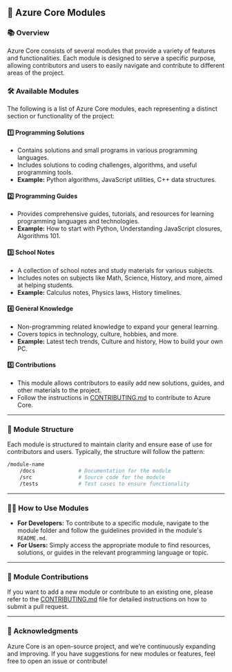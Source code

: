 ## 🚀 Azure Core Modules

### 📚 Overview
Azure Core consists of several modules that provide a variety of features and functionalities. Each module is designed to serve a specific purpose, allowing contributors and users to easily navigate and contribute to different areas of the project.

### 🛠️ Available Modules
The following is a list of Azure Core modules, each representing a distinct section or functionality of the project:

#### 1️⃣ **Programming Solutions**
- Contains solutions and small programs in various programming languages.
- Includes solutions to coding challenges, algorithms, and useful programming tools.
- **Example:** Python algorithms, JavaScript utilities, C++ data structures.

#### 2️⃣ **Programming Guides**
- Provides comprehensive guides, tutorials, and resources for learning programming languages and technologies.
- **Example:** How to start with Python, Understanding JavaScript closures, Algorithms 101.

#### 3️⃣ **School Notes**
- A collection of school notes and study materials for various subjects.
- Includes notes on subjects like Math, Science, History, and more, aimed at helping students.
- **Example:** Calculus notes, Physics laws, History timelines.

#### 4️⃣ **General Knowledge**
- Non-programming related knowledge to expand your general learning.
- Covers topics in technology, culture, hobbies, and more.
- **Example:** Latest tech trends, Culture and history, How to build your own PC.

#### 5️⃣ **Contributions**
- This module allows contributors to easily add new solutions, guides, and other materials to the project.
- Follow the instructions in [CONTRIBUTING.md](CONTRIBUTING.md) to contribute to Azure Core.

---

### 📂 Module Structure
Each module is structured to maintain clarity and ensure ease of use for contributors and users. Typically, the structure will follow the pattern:

```bash
/module-name
    /docs              # Documentation for the module
    /src               # Source code for the module
    /tests             # Test cases to ensure functionality
```

---

### 🧑‍💻 How to Use Modules
- **For Developers:** To contribute to a specific module, navigate to the module folder and follow the guidelines provided in the module's `README.md`.
- **For Users:** Simply access the appropriate module to find resources, solutions, or guides in the relevant programming language or topic.

---

### 🔧 Module Contributions
If you want to add a new module or contribute to an existing one, please refer to the [CONTRIBUTING.md](CONTRIBUTING.md) file for detailed instructions on how to submit a pull request.

---

### 📑 Acknowledgments
Azure Core is an open-source project, and we’re continuously expanding and improving. If you have suggestions for new modules or features, feel free to open an issue or contribute!